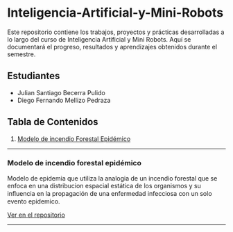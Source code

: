 # Inteligencia-Artificial-y-Mini-Robots

Este repositorio contiene los trabajos, proyectos y prácticas desarrolladas a lo largo del curso de Inteligencia Artificial y Mini Robots. Aquí se documentará el progreso, resultados y aprendizajes obtenidos durante el semestre.

## Estudiantes

- Julian Santiago Becerra Pulido
- Diego Fernando Mellizo Pedraza

## Tabla de Contenidos

1. [Modelo de incendio Forestal Epidémico](#modelo-de-incendio-forestal-epidémico)

---

### Modelo de incendio forestal epidémico

Modelo de epidemia que utiliza la analogia de un incendio forestal que se enfoca en una distribucion espacial estática de los organismos y su inﬂuencia en la propagación de una enfermedad infecciosa con un solo evento epidemico.

[Ver en el repositorio](https://github.com/diegomel07/Inteligencia-Artificial-y-Mini-Robots/blob/main/Trabajos/Epidemic_forest_fire_model.ipynb)

---
